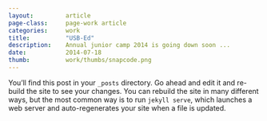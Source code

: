 ```yaml
---
layout: 		article
page-class: 	page-work article
categories: 	work
title:  		"USB-Ed"
description:	Annual junior camp 2014 is going down soon ...
date:   		2014-07-18
thumb: 			work/thumbs/snapcode.png
---
```


You’ll find this post in your `_posts` directory. Go ahead and edit it and re-build the site to see your changes. You can rebuild the site in many different ways, but the most common way is to run `jekyll serve`, which launches a web server and auto-regenerates your site when a file is updated.